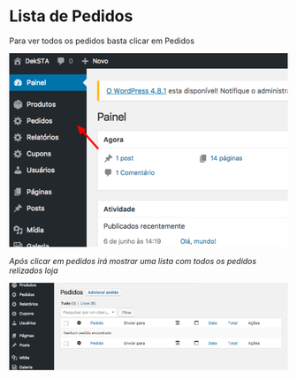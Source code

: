 # Lista de Pedidos

Para ver todos os pedidos basta clicar em Pedidos

<img src="../../../assets/woocommerce-pedidos.png">

*Após clicar em pedidos irá mostrar uma lista com todos os pedidos relizados loja*

<img src="../../../assets/woocommerce-pedidos-list.png">
